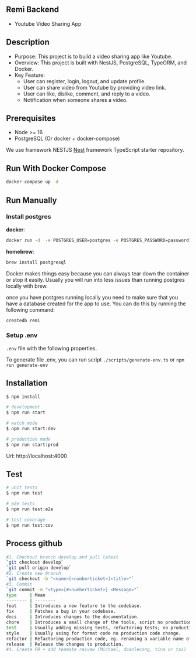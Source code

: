 ## Remi Backend

- Youtube Video Sharing App

## Description

- Purpose: This project is to build a video sharing app like Youtube.
- Overview: This project is built with NestJS, PostgreSQL, TypeORM, and Docker.
- Key Feature:
  - User can register, login, logout, and update profile.
  - User can share video from Youtube by providing video link.
  - User can like, dislike, comment, and reply to a video.
  - Notification when someone shares a video.

## Prerequisites

- Node >= 16
- PostgreSQL (Or docker + docker-compose)

We use framework NESTJS
[Nest](https://github.com/nestjs/nest) framework TypeScript starter repository.

## Run With Docker Compose

```bash
docker-compose up -d
```

## Run Manually

### Install postgres

**docker**:

```bash
docker run -d  -e POSTGRES_USER=postgres -e POSTGRES_PASSWORD=password123 -e POSTGRES_DB=remi -p 5432:5432 --name docker-postgres postgres
```

**homebrew**:

```bash
brew install postgresql
```

Docker makes things easy because you can always tear down the container or stop it easily. Usually you will run into less issues than running postgres locally with brew.

once you have postgres running locally you need to make sure that you have a database created for the app to use. You can do this by running the following command:

```bash
createdb remi
```

### Setup .env

`.env` file with the following properties.

To generate file .env, you can run script
`./scripts/generate-env.ts`
or
`npm run generate-env`

## Installation

```bash
$ npm install
```

```bash
# development
$ npm run start

# watch mode
$ npm run start:dev

# production mode
$ npm run start:prod
```

Url: http://localhost:4000

## Test

```bash
# unit tests
$ npm run test

# e2e tests
$ npm run test:e2e

# test coverage
$ npm run test:cov
```

## Process github

```bash
#1. Checkout branch develop and pull latest
`git checkout develop`
`git pull origin develop`
#2. Create new branch
`git checkout -b "<name>[<numberticket>]<title>"`
#3. Commit
`git commit -m "<type>[#<numberticket>] <Message>"`
type     | Mean
-------- | --------
feat     | Introduces a new feature to the codebase.
fix      | Patches a bug in your codebase.
docs     | Introduces changes to the documentation.
chore    | Introduces a small change of the tools, script no production code change.
test     | Usually adding missing tests, refactoring tests; no production code change.
style    | Usually using for format code no production code change.
refactor | Refactoring production code, eg. renaming a variable name of meet.
release  | Release the changes to production.
#4. Create PR + add teamate reivew (Michael, doanlecong, tina or tai)
```
